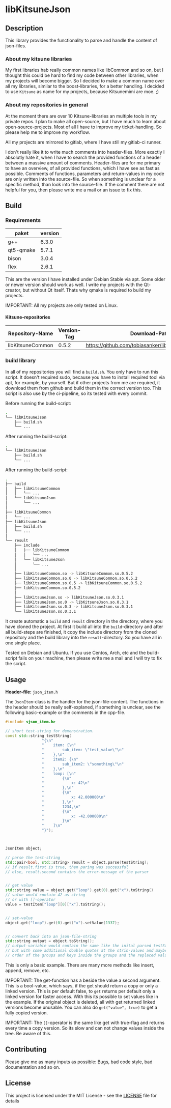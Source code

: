 # libKitsuneJson

## Description

This library provides the functionality to parse and handle the content of json-files. 

### About my kitsune libraries

My first libraries hab really common names like libCommon and so on, but I thought this could be hard to find my code between other libraries, when my projects will become bigger. So I decided to make a common name over all my libraries, similar to the boost-libraries, for a better handling. I decided to use `Kitsune` as name for my projects, because Kitsunemimi are moe. ;)

### About my repositories in general

At the moment there are over 10 Kitsune-libraries an multiple tools in my private repos. I plan to make all open-source, but I have much to learn about open-source-projects. Most of all I have to improve my ticket-handling. So please help me to improve my workflow.

All my projects are mirrored to gitlab, where I have still my gitlab-ci runner. 

I don't really like it to write much comments into header-files. More exactly I absolutly hate it, when I have to search the provided functions of a header between a massive amount of comments. Header-files are for me primary to have an overview, of all provided functions, which I have see as fast as possible. Comments of functions, parameters and return-values in my code are only written into the source-file. So when something is unclear for a specific method, than look into the source-file. If the comment there are not helpful for you, then please write me a mail or an issue to fix this. 

## Build

### Requirements

paket | version
--- | ---
g++ | 6.3.0
qt5-qmake | 5.7.1
bison | 3.0.4
flex | 2.6.1 

This are the version I have installed under Debian Stable via apt. Some older or newer version should work as well. I write my projects with the Qt-creator, but without Qt itself. Thats why qmake is required to build my projects.

IMPORTANT: All my projects are only tested on Linux. 

#### Kitsune-repositories

Repository-Name | Version-Tag | Download-Path
--- | --- | ---
libKitsuneCommon | 0.5.2 |  https://github.com/tobiasanker/libKitsuneCommon.git


### build library

In all of my repositories you will find a `build.sh`. You only have to run this script. It doesn't required sudo, because you have to install required tool via apt, for example, by yourself. But if other projects from me are required, it download them from github and build them in the correct version too. This script is also use by the ci-pipeline, so its tested with every commit.

Before running the build-script:

```bash
.
└── libKitsuneJson
    ├── build.sh
    └── ...
```

After running the build-script:

```bash
.
└── libKitsuneJson
    ├── build.sh
    └── ...
```

After running the build-script:

```bash
.
├── build
│   ├── libKitsuneCommon
│   │   └── ...
│   └── libKitsuneJson
│       └── ...
│
├── libKitsuneCommon
│   └── ...
├── libKitsuneJson
│   ├── build.sh
│   └── ...
│
└── result
    ├── include
    │   ├── libKitsuneCommon
    │   │   └── ...
    │   └── libKitsuneJson
    │       └── ...
    │
    ├── libKitsuneCommon.so -> libKitsuneCommon.so.0.5.2
    ├── libKitsuneCommon.so.0 -> libKitsuneCommon.so.0.5.2
    ├── libKitsuneCommon.so.0.5 -> libKitsuneCommon.so.0.5.2
    ├── libKitsuneCommon.so.0.5.2
    │
    ├── libKitsuneJson.so -> libKitsuneJson.so.0.3.1
    ├── libKitsuneJson.so.0 -> libKitsuneJson.so.0.3.1
    ├── libKitsuneJson.so.0.3 -> libKitsuneJson.so.0.3.1
    └── libKitsuneJson.so.0.3.1
```


It create automatic a `build` and `result` directory in the directory, where you have cloned the project. At first it build all into the `build`-directory and after all build-steps are finished, it copy the include directory from the cloned repository and the build library into the `result`-directory. So you have all in one single place.

Tested on Debian and Ubuntu. If you use Centos, Arch, etc and the build-script fails on your machine, then please write me a mail and I will try to fix the script.


## Usage

**Header-file:** `json_item.h`

The `JsonItem`-class is the handler for the json-file-content. The functions in the header should be really self-explaned, if something is unclear, see the following basic-example or the comments in the cpp-file.

```cpp
#include <json_item.h>

// short test-string for demonstration. 
const std::string testString(
                "{\n"
                "    item: {\n"
                "        sub_item: \"test_value\"\n"
                "    },\n"
                "    item2: {\n"
                "        sub_item2: \"something\"\n"
                "    },\n"
                "    loop: [\n"
                "        {\n"
                "            x: 42\n"
                "        },\n"
                "        {\n"
                "            x: 42.000000\n"
                "        },\n"
                "        1234,\n"
                "        {\n"
                "            x: -42.000000\n"
                "        }\n"
                "    ]\n"
                "}");



JsonItem object;

// parse the test-string
std::pair<bool, std::string> result = object.parse(testString);
// if result.first is true, then paring was successful
// else, result.second contains the error-message of the parser


// get value
std::string value = object.get("loop").get(0).get("x").toString()
// value would contain 42 as string
// or with []-operator
value = testItem["loop"][0]["x"].toString();


// set-value
object.get("loop").get(0).get("x").setValue(1337);


// convert back into an json-file-string
std::string output = object.toString();
// output-variable would contain the same like the inital parsed testString
// but with some additional double quotes at the strin-values and maybe another 
// order of the groups and keys inside the groups and the replaced value
```

This is only a basic example. There are many more methods like insert, append, remove, etc.


IMPORTANT: The get-function has a beside the value a second argument. This is a bool-value, which says, if the get should return a copy or only a linked version. This is per default false, to `get` returns per default only a linked version for faster access. With this its possible to set values like in the example. If the original object is deleted, all with get returned linked versions become unusable. You can also do `get("value", true)` to get a fully copied version. 

IMPORTANT: The `[]`-operator is the same like get with true-flag and returns every time a copy version. So its slow and can not change values inside the tree. Be aware of this.


## Contributing

Please give me as many inputs as possible: Bugs, bad code style, bad documentation and so on.

## License

This project is licensed under the MIT License - see the [LICENSE](LICENSE) file for details
